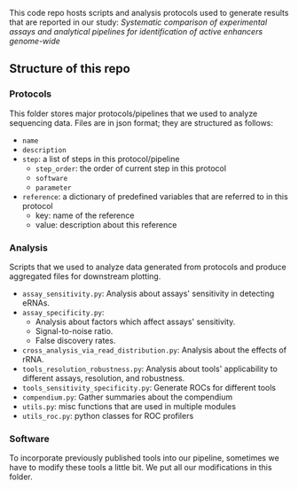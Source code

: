 This code repo hosts scripts and analysis protocols used to generate results that are reported in our study: *Systematic comparison of experimental assays and analytical pipelines for identification of active ­­­­enhancers genome-wide*

## Structure of this repo
### Protocols
This folder stores major protocols/pipelines that we used to analyze sequencing data. Files are in json format; they are structured as follows:
* `name`
* `description`
* `step`: a list of steps in this protocol/pipeline
    * `step_order`: the order of current step in this protocol
    * `software`
    * `parameter`
* `reference`: a dictionary of predefined variables that are referred to in this protocol
    * key: name of the reference
    * value: description about this reference

### Analysis
Scripts that we used to analyze data generated from protocols and produce aggregated files for downstream plotting.
* `assay_sensitivity.py`: Analysis about assays' sensitivity in detecting eRNAs.
* `assay_specificity.py`: 
    * Analysis about factors which affect assays' sensitivity.
    * Signal-to-noise ratio.
    * False discovery rates.
* `cross_analysis_via_read_distribution.py`: Analysis about the effects of rRNA.
* `tools_resolution_robustness.py`: Analysis about tools' applicability to different assays, resolution, and robustness.
* `tools_sensitivity_specificity.py`: Generate ROCs for different tools
* `compendium.py`: Gather summaries about the compendium
* `utils.py`: misc functions that are used in multiple modules
* `utils_roc.py`: python classes for ROC profilers

### Software
To incorporate previously published tools into our pipeline, sometimes we have to modify these tools a little bit. We put all our modifications in this folder.
